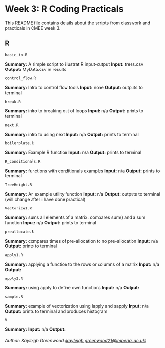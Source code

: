 # Week 3: R Coding Practicals

This README file contains details about the scripts from classwork and practicals in CMEE week 3.


## R

    basic_io.R

**Summary:** A simple script to illustrat R input-output
**Input:** trees.csv
**Output:** MyData.csv in results

    control_flow.R

**Summary:** Intro to control flow tools 
**Input:** none
**Output:** outputs to terminal  

    break.R

**Summary:** intro to breaking out of loops
**Input:** n/a
**Output:**  prints to terminal

    next.R

**Summary:** intro to using next
**Input:** n/a
**Output:**  prints to terminal

    boilerplate.R

**Summary:** Example R function
**Input:** n/a
**Output:** prints to terminal


    R_conditionals.R

**Summary:** functions with conditionals examples
**Input:** n/a
**Output:** prints to terminal


    TreeHeight.R

**Summary:** An example utility function
**Input:** n/a
**Output:** outputs to terminal (will change after i have done practical)

    Vectorize1.R

**Summary:** sums all elements of a matrix. compares sum() and a sum function
**Input:** n/a
**Output:** prints to terminal

    preallocate.R
**Summary:** compares times of pre-allocation to no pre-allocation
**Input:** n/a
**Output:** prints to terminal

    apply1.R
**Summary:** applying a function to the rows or columns of a matrix
**Input:** n/a
**Output:** 

    apply2.R
**Summary:**  using apply to define own functions
**Input:** n/a
**Output:** 

    sample.R
**Summary:** example of vectorization using lapply and sapply
**Input:** n/a
**Output:** prints to terminal and produces histogram

    V
**Summary:** 
**Input:** n/a
**Output:** 
###### Author: Kayleigh Greenwood (kayleigh.greenwood21@imperial.ac.uk)